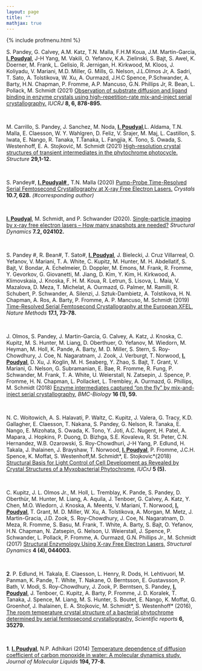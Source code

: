```yaml
---
layout: page
title: ""
mathjax: true
---
```


{% include profmenu.html %}

S. Pandey, G. Calvey, A.M. Katz, T.N. Malla, F.H.M Koua, J.M. Martin-Garcia, **<ins>I. Poudyal</ins>**, J-H Yang, M. Vakili, O. Yefanov, K.A. Zielinski, S. Bajt, S. Awel, K. Doerner, M. Frank, L. Gelisio, R. Jernigan, H. Kirkwood, M. Kloos, J. Koliyadu, V. Mariani, M.D. Miller, G. Mills, G. Nelson, J.L.Olmos Jr, A. Sadri, T. Sato, A. Tolstikova, W. Xu, A. Ourmazd, J.H.C Spence, P.Schwander, A. Barty, H.N. Chapman, P. Fromme, A.P. Mancuso, G.N. Phillips Jr, R. Bean, L. Pollack, M. Schmidt (2021) [Observation of substrate diffusion and ligand binding in enzyme crystals using high-repetition-rate mix-and-inject serial crystallography.](https://journals.iucr.org/m/issues/2021/06/00/mf5055/index.html) <em>IUCRJ</em> **8, 6, 878-895.**

<br>

M. Carrillo, S. Pandey, J. Sanchez, M. Noda, **<ins>I. Poudyal</ins>**,L. Aldama, T.N. Malla, E. Claesson, W. Y. Wahlgren, D. Feliz, V. Šrajer, M. Maj, L. Castillon, S. Iwata, E. Nango, R. Tanaka, T.Tanaka, L. Fangjia, K. Tono, S. Owada, S. Westenhoff, E. A. Stojković, M. Schmidt (2021) [High-resolution crystal structures of transient intermediates in the phytochrome photocycle.](https://www.sciencedirect.com/science/article/pii/S0969212621000770)  <em>Structure</em> **29,1-12.**

<br>

S. Pandey#, **<ins>I. Poudyal# </ins>**, T.N. Malla (2020) [Pump-Probe Time-Resolved Serial Femtosecond Crystallography at X-ray Free Electron Lasers.](https://www.mdpi.com/2073-4352/10/7/628) <em>Crystals</em> **10.7, 628.** <em>(#corresponding author)</em>

<br>

**<ins>I. Poudyal</ins>**, M. Schmidt, and P. Schwander (2020). [Single-particle imaging by x-ray free electron lasers – How many snapshots are needed?](https://aca.scitation.org/doi/full/10.1063/1.5144516) <em>Structural Dynamics</em> **7.2, 024102.**


<br>

S. Pandey #, R. Bean#, T. Sato#, **<ins>I. Poudyal</ins>**, J. Bielecki, J. Cruz Villarreal, O. Yefanov, V. Mariani, T. A. White, C. Kupitz, M. Hunter, M. H. Abdellatif, S. Bajt, V. Bondar, A. Echelmeier, D. Doppler, M. Emons, M. Frank, R. Fromme, Y. Gevorkov, G. Giovanetti, M. Jiang, D. Kim, Y. Kim, H. Kirkwood, A. Klimovskaia, J. Knoska, F. H. M. Koua, R. Letrun, S. Lisova, L. Maia, V. Mazalova, D. Meza, T. Michelat, A. Ourmazd, G. Palmer, M. Ramilli, R. Schubert, P. Schwander, A. Silenzi, J. Sztuk-Dambietz, A. Tolstikova, H. N. Chapman, A. Ros, A. Barty, P. Fromme, A. P. Mancuso, M. Schmidt (2019) [Time-Resolved Serial Femtosecond Crystallography at the European XFEL](https://www.nature.com/articles/s41592-019-0628-z), <em>Nature Methods</em> **17.1, 73-78.**

<br>

J. Olmos, S. Pandey, J. Martin-Garcia, G. Calvey, A. Katz, J. Knoska, C. Kupitz, M. S. Hunter, M. Liang, D. Oberthuer, O. Yefanov, M. Wiedorn, M. Heyman, M. Holl, K. Pande, A. Barty, M. D. Miller, S. Stern, S. Roy-Chowdhury, J. Coe, N. Nagaratnam, J. Zook, J. Verburgt, T. Norwood, **<ins>I. Poudyal</ins>**, D. Xu, J. Koglin, M. H. Seaberg, Y. Zhao, S. Bajt, T. Grant, V. Mariani, G. Nelson, G. Subramanian, E. Bae, R. Fromme, R. Fung, P. Schwander, M. Frank, T. A. White, U. Weierstall, N. Zatsepin, J. Spence, P. Fromme, H. N. Chapman, L. Pollacket, L. Trembley, A. Ourmazd, G. Phillips, M. Schmidt (2018) [Enzyme intermediates captured “on the fly” by mix-and-inject serial crystallography](https://link.springer.com/article/10.1186/s12915-018-0524-5), <em>BMC-Biology</em> **16 (1), 59.**

<br>

N. C. Woitowich, A. S. Halavati, P. Waltz, C. Kupitz, J. Valera, G. Tracy, K.D. Gallagher, E. Claesson, T. Nakana, S. Pandey, G. Nelson, R. Tanaka, E. Nango, E. Mizohata, S. Owada, K. Tono, Y. Joti, A.C. Nugent, H. Patel, A. Mapara, J. Hopkins, P. Duong, D. Bizhga, S.E. Kovaleva, R. St. Peter, C.N. Hernandez, W.B. Ozarowski, S. Roy-Chowdhuri, J-H Yang, P. Edlund, H. Takala, J. Ihalainen, J. Brayshaw, T. Norwood, **<ins>I. Poudyal</ins>**, P. Fromme, J.C.H. Spence, K. Moffat, S. Westenhoff,M. Schmidt*, E. Stojkovic*(2018) [Structural Basis for Light Control of Cell Development as Revealed by Crystal Structures of a Myxobacterial Phytochrome,](https://journals.iucr.org/m/issues/2018/05/00/jt5025/index.html) <em>IUCrJ</em> **5 (5).**

<br>

C. Kupitz, J. L. Olmos Jr., M. Holl, L. Tremblay, K. Pande, S. Pandey, D. Oberthür, M. Hunter, M. Liang, A. Aquila, J. Tenboer, G. Calvey, A. Katz, Y. Chen, M.O. Wiedorn, J. Knoska, A. Meents, V. Mariani, T. Norwood, **<ins>I. Poudyal</ins>**, T. Grant, M. D. Miller, W. Xu, A. Tolstikova, A. Morgan, M. Metz, J. Martin-Gracia, J.D. Zook, S. Roy-Chowdhury, J. Coe, N. Nagaratnam, D. Meza, R. Fromme, S. Basu, M. Frank, T. White, A. Barty, S. Bajt, O. Yefanov, H.N. Chapman, N. Zatsepin, G. Nelson, U. Weierstall, J. Spence, P. Schwander, L. Pollack, P. Fromme, A. Ourmazd, G.N. Phillips Jr., M. Schmidt (2017) [Structural Enzymology Using X-ray Free Electron Lasers,](https://aca.scitation.org/doi/full/10.1063/1.4972069) <em>Structural Dynamics</em> **4 (4), 044003.**

<br>

**2**. P. Edlund, H. Takala, E. Claesson, L. Henry, R. Dods, H. Lehtivuori, M. Panman, K. Pande, T. White, T. Nakane, O. Berntsson, E. Gustavsson, P. Bath, V. Modi, S. Roy-Chowdhury, J. Zook, P. Berntsen, S. Pandey, **<ins>I. Poudyal</ins>**, J. Tenboer, C. Kupitz, A. Barty, P. Fromme, J. D. Koralek, T. Tanaka, J. Spence, M. Liang, M. S. Hunter, S. Boutet, E. Nango, K. Moffat, G. Groenhof, J. Ihalainen, E. A. Stojkovic, M. Schmidt*, S. Westenhoff* (2016), [The room temperature crystal structure of a bacterial phytochrome determined by serial femtosecond crystallography,](https://www.nature.com/articles/srep35279) <em>Scientific reports</em> **6, 35279.** 

<br>

**1**. **<ins>I. Poudyal</ins>**, N.P. Adhikari (2014) [Temperature dependence of diffusion coefficient of carbon monoxide in water: A molecular dynamics study,](https://www.sciencedirect.com/science/article/pii/S016773221400018X?casa_token=6moIhGsoZ10AAAAA:HD6OyJAzPIcbAmRiNQ0Yk9VLkbZGvuS8IxeOljCc-2fwpU_qbIZBibQERWziMwgaUbjgD0t6FQ) <em>Journal of Molecular Liquids</em> **194, 77-8.** 



